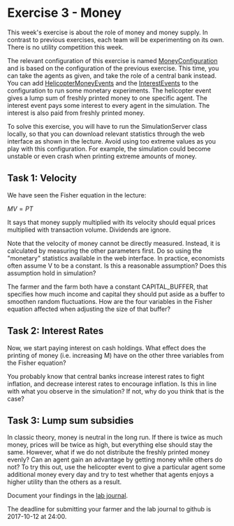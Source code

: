 # Exercise 3 - Money

This week's exercise is about the role of money and money supply. In contrast to previous exercises, each team will be experimenting on its own. There is no utility competition this week.

The relevant configuration of this exercise is named [MoneyConfiguration](../src/com.agentecon.exercise3.MoneyConfiguration.java) and is based on the configuration of the previous exercise. This time, you can take the agents as given, and take the role of a central bank instead. You can add [HelicopterMoneyEvents](../src/com.agentecon.exercise3.HelicopterMoneyEvent.java) and the [InterestEvents](../src/com.agentecon.exercise3.HelicopterMoneyEvent.java) to the configuration to run some monetary experiments. The helicopter event gives a lump sum of freshly printed money to one specific agent. The interest event pays some interest to every agent in the simulation. The interest is also paid from freshly printed money.

To solve this exercise, you will have to run the SimulationServer class locally, so that you can download relevant statistics through the web interface as shown in the lecture. Avoid using too extreme values as you play with this configuration. For example, the simulation could become unstable or even crash when printing extreme amounts of money.

## Task 1: Velocity

We have seen the Fisher equation in the lecture:

$MV = PT$ 

It says that money supply multiplied with its velocity should equal prices multiplied with transaction volume. Dividends are ignore.

Note that the velocity of money cannot be directly measured. Instead, it is calculated by measuring the other parameters first. Do so using the "monetary" statistics available in the web interface. In practice, economists often assume V to be a constant. Is this a reasonable assumption? Does this assumption hold in simulation?

The farmer and the farm both have a constant CAPITAL_BUFFER, that specifies how much income and capital they should put aside as a buffer to smoothen random fluctuations. How are the four variables in the Fisher equation affected when adjusting the size of that buffer?

## Task 2: Interest Rates

Now, we start paying interest on cash holdings. What effect does the printing of money (i.e. increasing M) have on the other three variables from the Fisher equation?

You probably know that central banks increase interest rates to fight inflation, and decrease interest rates to encourage inflation. Is this in line with what you observe in the simulation? If not, why do you think that is the case?

## Task 3: Lump sum subsidies

In classic theory, money is neutral in the long run. If there is twice as much money, prices will be twice as high, but everything else should stay the same. However, what if we do not distribute the freshly printed money evenly? Can an agent gain an advantage by getting money while others do not? To try this out, use the helicopter event to give a particular agent some additional money every day and try to test whether that agents enjoys a higher utility than the others as a result.

Document your findings in the [lab journal](exercise03-journal.md).

The deadline for submitting your farmer and the lab journal to github is 2017-10-12 at 24:00.
